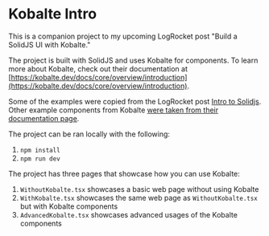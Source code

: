 # Kobalte Intro

This is a companion project to my upcoming LogRocket post "Build a SolidJS UI with Kobalte."

The project is built with SolidJS and uses Kobalte for components. To learn more about Kobalte, check out their documentation at [https://kobalte.dev/docs/core/overview/introduction](https://kobalte.dev/docs/core/overview/introduction).

Some of the examples were copied from the LogRocket post [Intro to Solidjs](https://blog.logrocket.com/introduction-solidjs/). Other example components from Kobalte [were taken from their documentation page](https://kobalte.dev/docs/core/overview/introduction).

The project can be ran locally with the following:

1. `npm install`
2. `npm run dev`

The project has three pages that showcase how you can use Kobalte:

1. `WithoutKobalte.tsx` showcases a basic web page without using Kobalte
2. `WithKobalte.tsx` showcases the same web page as `WithoutKobalte.tsx` but with Kobalte components
3. `AdvancedKobalte.tsx` showcases advanced usages of the Kobalte components
